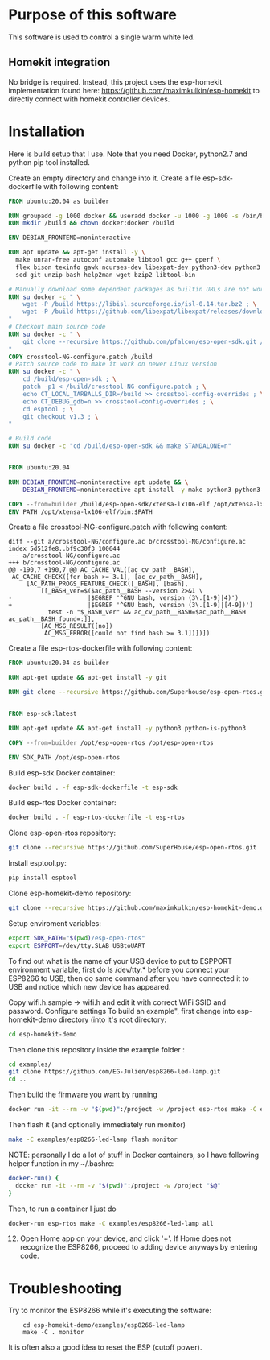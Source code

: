 # Purpose of this software
This software is used to control a single warm white led.

## Homekit integration
No bridge is required. Instead, this project uses the esp-homekit implementation found
here: https://github.com/maximkulkin/esp-homekit to directly connect with homekit
controller devices.

# Installation
Here is build setup that I use. Note that you need Docker, python2.7 and python pip tool installed.

Create an empty directory and change into it.
Create a file esp-sdk-dockerfile with following content:
```dockerfile
FROM ubuntu:20.04 as builder

RUN groupadd -g 1000 docker && useradd docker -u 1000 -g 1000 -s /bin/bash -d /build
RUN mkdir /build && chown docker:docker /build

ENV DEBIAN_FRONTEND=noninteractive

RUN apt update && apt-get install -y \
  make unrar-free autoconf automake libtool gcc g++ gperf \
  flex bison texinfo gawk ncurses-dev libexpat-dev python3-dev python3 python3-serial \
  sed git unzip bash help2man wget bzip2 libtool-bin

# Manually download some dependent packages as builtin URLs are not working
RUN su docker -c " \
    wget -P /build https://libisl.sourceforge.io/isl-0.14.tar.bz2 ; \
    wget -P /build https://github.com/libexpat/libexpat/releases/download/R_2_1_0/expat-2.1.0.tar.gz ; \
"
# Checkout main source code
RUN su docker -c " \
    git clone --recursive https://github.com/pfalcon/esp-open-sdk.git /build/esp-open-sdk ; \
"
COPY crosstool-NG-configure.patch /build
# Patch source code to make it work on newer Linux version
RUN su docker -c " \
    cd /build/esp-open-sdk ; \
    patch -p1 < /build/crosstool-NG-configure.patch ; \
    echo CT_LOCAL_TARBALLS_DIR=/build >> crosstool-config-overrides ; \
    echo CT_DEBUG_gdb=n >> crosstool-config-overrides ; \
    cd esptool ; \
    git checkout v1.3 ; \
"

# Build code
RUN su docker -c "cd /build/esp-open-sdk && make STANDALONE=n"


FROM ubuntu:20.04

RUN DEBIAN_FRONTEND=noninteractive apt update && \
    DEBIAN_FRONTEND=noninteractive apt install -y make python3 python3-serial

COPY --from=builder /build/esp-open-sdk/xtensa-lx106-elf /opt/xtensa-lx106-elf
ENV PATH /opt/xtensa-lx106-elf/bin:$PATH
````

Create a file crosstool-NG-configure.patch with following content:

```git
diff --git a/crosstool-NG/configure.ac b/crosstool-NG/configure.ac
index 5d512fe8..bf9c30f3 100644
--- a/crosstool-NG/configure.ac
+++ b/crosstool-NG/configure.ac
@@ -190,7 +190,7 @@ AC_CACHE_VAL([ac_cv_path__BASH],
 AC_CACHE_CHECK([for bash >= 3.1], [ac_cv_path__BASH],
     [AC_PATH_PROGS_FEATURE_CHECK([_BASH], [bash],
         [[_BASH_ver=$($ac_path__BASH --version 2>&1 \
-                     |$EGREP '^GNU bash, version (3\.[1-9]|4)')
+                     |$EGREP '^GNU bash, version (3\.[1-9]|[4-9])')
           test -n "$_BASH_ver" && ac_cv_path__BASH=$ac_path__BASH ac_path__BASH_found=:]],
         [AC_MSG_RESULT([no])
          AC_MSG_ERROR([could not find bash >= 3.1])])])
````

Create a file esp-rtos-dockerfile with following content:

```dockerfile
FROM ubuntu:20.04 as builder

RUN apt-get update && apt-get install -y git

RUN git clone --recursive https://github.com/Superhouse/esp-open-rtos.git /opt/esp-open-rtos


FROM esp-sdk:latest

RUN apt-get update && apt-get install -y python3 python-is-python3

COPY --from=builder /opt/esp-open-rtos /opt/esp-open-rtos

ENV SDK_PATH /opt/esp-open-rtos
````

Build esp-sdk Docker container:
```bash
docker build . -f esp-sdk-dockerfile -t esp-sdk
```
Build esp-rtos Docker container:
```bash
docker build . -f esp-rtos-dockerfile -t esp-rtos
```
Clone esp-open-rtos repository:
```bash
git clone --recursive https://github.com/SuperHouse/esp-open-rtos.git
```
Install esptool.py:
```bash
pip install esptool
```
Clone esp-homekit-demo repository:
```bash
git clone --recursive https://github.com/maximkulkin/esp-homekit-demo.git
```
Setup enviroment variables:
```bash
export SDK_PATH="$(pwd)/esp-open-rtos"
export ESPPORT=/dev/tty.SLAB_USBtoUART
```
To find out what is the name of your USB device to put to ESPPORT environment variable, first do ls /dev/tty.* before you connect your ESP8266 to USB, then do same command after you have connected it to USB and notice which new device has appeared.

Copy wifi.h.sample -> wifi.h and edit it with correct WiFi SSID and password.
Configure settings
To build an example", first change into esp-homekit-demo directory (into it's root directory:
```bash
cd esp-homekit-demo
```
Then clone this repository inside the example folder :
```bash
cd examples/
git clone https://github.com/EG-Julien/esp8266-led-lamp.git
cd ..
```
Then build the firmware you want by running
```bash
docker run -it --rm -v "$(pwd)":/project -w /project esp-rtos make -C examples/esp8266-rgb-led-strip all
```
Then flash it (and optionally immediately run monitor)
```bash
make -C examples/esp8266-led-lamp flash monitor
```

NOTE: personally I do a lot of stuff in Docker containers, so I have following helper function in my ~/.bashrc:

```bash
docker-run() {
  docker run -it --rm -v "$(pwd)":/project -w /project "$@"
}
```
Then, to run a container I just do
```bash
docker-run esp-rtos make -C examples/esp8266-led-lamp all
```

12. Open Home app on your device, and click '+'. If Home does not recognize the ESP8266,
proceed to adding device anyways by entering code.

# Troubleshooting
Try to monitor the ESP8266 while it's executing the software:
```shell
    cd esp-homekit-demo/examples/esp8266-led-lamp
    make -C . monitor
```
It is often also a good idea to reset the ESP (cutoff power).
